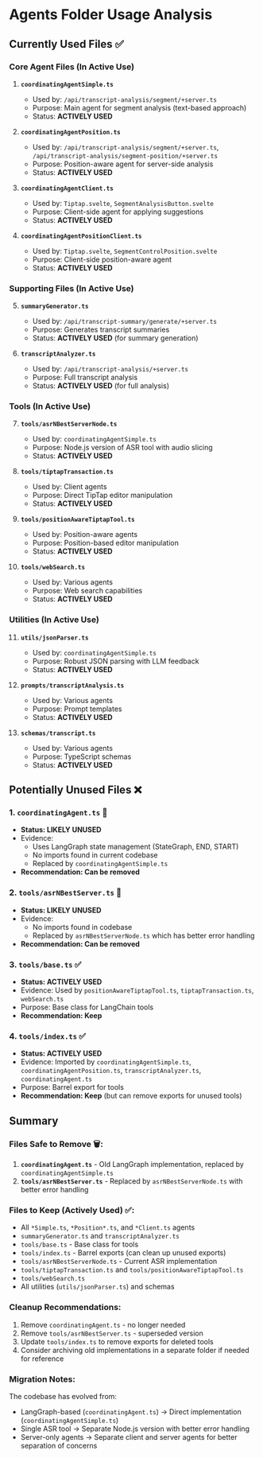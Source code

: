 # Agents Folder Usage Analysis

## Currently Used Files ✅

### Core Agent Files (In Active Use)
1. **`coordinatingAgentSimple.ts`** 
   - Used by: `/api/transcript-analysis/segment/+server.ts`
   - Purpose: Main agent for segment analysis (text-based approach)
   - Status: **ACTIVELY USED**

2. **`coordinatingAgentPosition.ts`**
   - Used by: `/api/transcript-analysis/segment/+server.ts`, `/api/transcript-analysis/segment-position/+server.ts`
   - Purpose: Position-aware agent for server-side analysis
   - Status: **ACTIVELY USED**

3. **`coordinatingAgentClient.ts`**
   - Used by: `Tiptap.svelte`, `SegmentAnalysisButton.svelte`
   - Purpose: Client-side agent for applying suggestions
   - Status: **ACTIVELY USED**

4. **`coordinatingAgentPositionClient.ts`**
   - Used by: `Tiptap.svelte`, `SegmentControlPosition.svelte`
   - Purpose: Client-side position-aware agent
   - Status: **ACTIVELY USED**

### Supporting Files (In Active Use)
5. **`summaryGenerator.ts`**
   - Used by: `/api/transcript-summary/generate/+server.ts`
   - Purpose: Generates transcript summaries
   - Status: **ACTIVELY USED** (for summary generation)

6. **`transcriptAnalyzer.ts`**
   - Used by: `/api/transcript-analysis/+server.ts`
   - Purpose: Full transcript analysis
   - Status: **ACTIVELY USED** (for full analysis)

### Tools (In Active Use)
7. **`tools/asrNBestServerNode.ts`**
   - Used by: `coordinatingAgentSimple.ts`
   - Purpose: Node.js version of ASR tool with audio slicing
   - Status: **ACTIVELY USED**

8. **`tools/tiptapTransaction.ts`**
   - Used by: Client agents
   - Purpose: Direct TipTap editor manipulation
   - Status: **ACTIVELY USED**

9. **`tools/positionAwareTiptapTool.ts`**
   - Used by: Position-aware agents
   - Purpose: Position-based editor manipulation
   - Status: **ACTIVELY USED**

10. **`tools/webSearch.ts`**
    - Used by: Various agents
    - Purpose: Web search capabilities
    - Status: **ACTIVELY USED**

### Utilities (In Active Use)
11. **`utils/jsonParser.ts`**
    - Used by: `coordinatingAgentSimple.ts`
    - Purpose: Robust JSON parsing with LLM feedback
    - Status: **ACTIVELY USED**

12. **`prompts/transcriptAnalysis.ts`**
    - Used by: Various agents
    - Purpose: Prompt templates
    - Status: **ACTIVELY USED**

13. **`schemas/transcript.ts`**
    - Used by: Various agents
    - Purpose: TypeScript schemas
    - Status: **ACTIVELY USED**

## Potentially Unused Files ❌

### 1. **`coordinatingAgent.ts`** 🔴
   - **Status: LIKELY UNUSED**
   - Evidence: 
     - Uses LangGraph state management (StateGraph, END, START)
     - No imports found in current codebase
     - Replaced by `coordinatingAgentSimple.ts`
   - **Recommendation: Can be removed**

### 2. **`tools/asrNBestServer.ts`** 🔴
   - **Status: LIKELY UNUSED**
   - Evidence:
     - No imports found in codebase
     - Replaced by `asrNBestServerNode.ts` which has better error handling
   - **Recommendation: Can be removed**

### 3. **`tools/base.ts`** ✅
   - **Status: ACTIVELY USED**
   - Evidence: Used by `positionAwareTiptapTool.ts`, `tiptapTransaction.ts`, `webSearch.ts`
   - Purpose: Base class for LangChain tools
   - **Recommendation: Keep**

### 4. **`tools/index.ts`** ✅  
   - **Status: ACTIVELY USED**
   - Evidence: Imported by `coordinatingAgentSimple.ts`, `coordinatingAgentPosition.ts`, `transcriptAnalyzer.ts`, `coordinatingAgent.ts`
   - Purpose: Barrel export for tools
   - **Recommendation: Keep** (but can remove exports for unused tools)

## Summary

### Files Safe to Remove 🗑️:
1. **`coordinatingAgent.ts`** - Old LangGraph implementation, replaced by `coordinatingAgentSimple.ts`
2. **`tools/asrNBestServer.ts`** - Replaced by `asrNBestServerNode.ts` with better error handling

### Files to Keep (Actively Used) ✅:
- All `*Simple.ts`, `*Position*.ts`, and `*Client.ts` agents
- `summaryGenerator.ts` and `transcriptAnalyzer.ts`
- `tools/base.ts` - Base class for tools
- `tools/index.ts` - Barrel exports (can clean up unused exports)
- `tools/asrNBestServerNode.ts` - Current ASR implementation
- `tools/tiptapTransaction.ts` and `tools/positionAwareTiptapTool.ts`
- `tools/webSearch.ts`
- All utilities (`utils/jsonParser.ts`) and schemas

### Cleanup Recommendations:
1. Remove `coordinatingAgent.ts` - no longer needed
2. Remove `tools/asrNBestServer.ts` - superseded version
3. Update `tools/index.ts` to remove exports for deleted tools
4. Consider archiving old implementations in a separate folder if needed for reference

### Migration Notes:
The codebase has evolved from:
- LangGraph-based (`coordinatingAgent.ts`) → Direct implementation (`coordinatingAgentSimple.ts`)
- Single ASR tool → Separate Node.js version with better error handling
- Server-only agents → Separate client and server agents for better separation of concerns